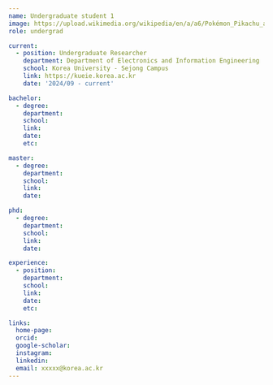 ```yaml
---
name: Undergraduate student 1
image: https://upload.wikimedia.org/wikipedia/en/a/a6/Pokémon_Pikachu_art.png
role: undergrad

current:
  - position: Undergraduate Researcher
    department: Department of Electronics and Information Engineering
    school: Korea University - Sejong Campus
    link: https://kueie.korea.ac.kr
    date: '2024/09 - current'

bachelor:
  - degree:
    department:
    school:
    link:
    date:
    etc:

master:
  - degree:
    department: 
    school: 
    link: 
    date: 

phd:
  - degree:
    department: 
    school: 
    link: 
    date: 

experience:
  - position:
    department: 
    school:  
    link: 
    date: 
    etc: 

links:
  home-page:
  orcid:
  google-scholar:
  instagram:
  linkedin:
  email: xxxxx@korea.ac.kr
---
```


